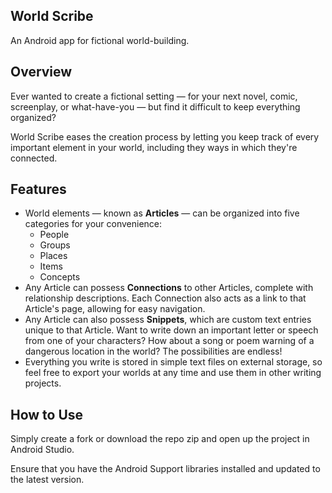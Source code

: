 ## World Scribe
An Android app for fictional world-building.
## Overview
Ever wanted to create a fictional setting — for your next novel, comic, screenplay, or what-have-you — but find it difficult to keep everything organized?

World Scribe eases the creation process by letting you keep track of every important element in your world, including they ways in which they're connected.
## Features
* World elements — known as **Articles** — can be organized into five categories for your convenience:
    * People
    * Groups
    * Places
    * Items
    * Concepts
* Any Article can possess **Connections** to other Articles, complete with relationship descriptions. Each Connection also acts as a link to that Article's page, allowing for easy navigation.
* Any Article can also possess **Snippets**, which are custom text entries unique to that Article. Want to write down an important letter or speech from one of your characters? How about a song or poem warning of a dangerous location in the world? The possibilities are endless!
* Everything you write is stored in simple text files on external storage, so feel free to export your worlds at any time and use them in other writing projects.

## How to Use
Simply create a fork or download the repo zip and open up the project in Android Studio.

Ensure that you have the Android Support libraries installed and updated to the latest version.

